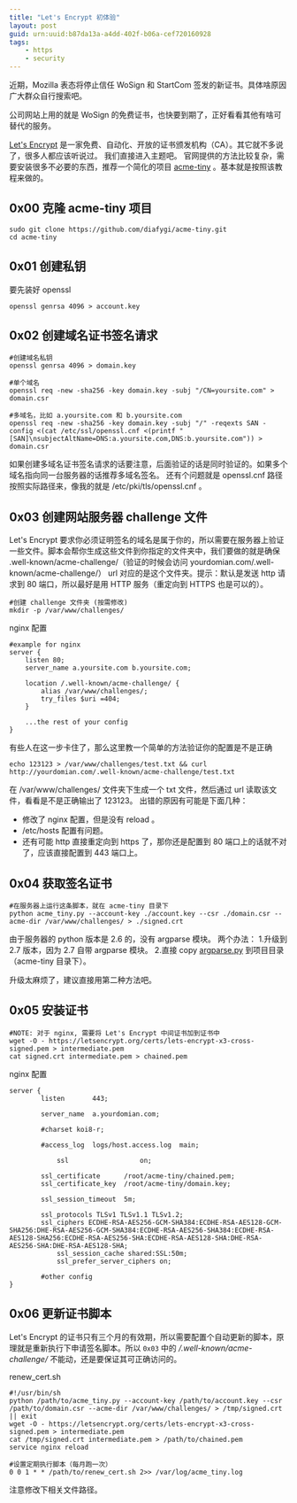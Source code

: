 ```yaml
---
title: "Let's Encrypt 初体验"
layout: post
guid: urn:uuid:b87da13a-a4dd-402f-b06a-cef720160928
tags:
    - https
    - security
---
```


近期，Mozilla 表态将停止信任 WoSign 和 StartCom 签发的新证书。具体啥原因广大群众自行搜索吧。

公司网站上用的就是 WoSign 的免费证书，也快要到期了，正好看看其他有啥可替代的服务。

[Let's Encrypt](https://letsencrypt.org/) 是一家免费、自动化、开放的证书颁发机构（CA）。其它就不多说了，很多人都应该听说过。
我们直接进入主题吧。
官网提供的方法比较复杂，需要安装很多不必要的东西，推荐一个简化的项目 [acme-tiny](https://github.com/diafygi/acme-tiny) 。基本就是按照该教程来做的。

## 0x00 克隆 acme-tiny 项目

```
sudo git clone https://github.com/diafygi/acme-tiny.git
cd acme-tiny
```

## 0x01 创建私钥
要先装好 openssl

```
openssl genrsa 4096 > account.key
```

## 0x02 创建域名证书签名请求

```
#创建域名私钥
openssl genrsa 4096 > domain.key

#单个域名
openssl req -new -sha256 -key domain.key -subj "/CN=yoursite.com" > domain.csr

#多域名，比如 a.yoursite.com 和 b.yoursite.com
openssl req -new -sha256 -key domain.key -subj "/" -reqexts SAN -config <(cat /etc/ssl/openssl.cnf <(printf "[SAN]\nsubjectAltName=DNS:a.yoursite.com,DNS:b.yoursite.com")) > domain.csr
```

如果创建多域名证书签名请求的话要注意，后面验证的话是同时验证的。如果多个域名指向同一台服务器的话推荐多域名签名。
还有个问题就是 openssl.cnf 路径按照实际路径来，像我的就是 /etc/pki/tls/openssl.cnf 。

## 0x03 创建网站服务器 challenge 文件
Let's Encrypt 要求你必须证明签名的域名是属于你的，所以需要在服务器上验证一些文件。脚本会帮你生成这些文件到你指定的文件夹中，我们要做的就是确保 .well-known/acme-challenge/（验证的时候会访问 yourdomian.com/.well-known/acme-challenge/） url 对应的是这个文件夹。提示：默认是发送 http 请求到 80 端口，所以最好是用 HTTP 服务（重定向到 HTTPS 也是可以的）。


```
#创建 challenge 文件夹 (按需修改)
mkdir -p /var/www/challenges/
```

nginx 配置

```
#example for nginx
server {
    listen 80;
    server_name a.yoursite.com b.yoursite.com;

    location /.well-known/acme-challenge/ {
        alias /var/www/challenges/;
        try_files $uri =404;
    }

    ...the rest of your config
}
```

有些人在这一步卡住了，那么这里教一个简单的方法验证你的配置是不是正确

```
echo 123123 > /var/www/challenges/test.txt && curl http://yourdomian.com/.well-known/acme-challenge/test.txt
```

在 /var/www/challenges/ 文件夹下生成一个 txt 文件，然后通过 url 读取该文件，看看是不是正确输出了 123123。
出错的原因有可能是下面几种：

  - 修改了 nginx 配置，但是没有 reload 。
  - /etc/hosts 配置有问题。
  - 还有可能 http 直接重定向到 https 了，那你还是配置到 80 端口上的话就不对了，应该直接配置到 443 端口上。

## 0x04 获取签名证书

```
#在服务器上运行这条脚本，就在 acme-tiny 目录下
python acme_tiny.py --account-key ./account.key --csr ./domain.csr --acme-dir /var/www/challenges/ > ./signed.crt
```

由于服务器的 python 版本是 2.6 的，没有 argparse 模块。
两个办法：
1.升级到 2.7 版本，因为 2.7 自带 argparse 模块。
2.直接 copy [argparse.py](/media/scripts/argparse.py) 到项目目录（acme-tiny 目录下）。

升级太麻烦了，建议直接用第二种方法吧。

## 0x05 安装证书

```
#NOTE: 对于 nginx, 需要将 Let's Encrypt 中间证书加到证书中
wget -O - https://letsencrypt.org/certs/lets-encrypt-x3-cross-signed.pem > intermediate.pem
cat signed.crt intermediate.pem > chained.pem
```

nginx 配置

```
server {
        listen       443;

        server_name  a.yourdomian.com;

        #charset koi8-r;

        #access_log  logs/host.access.log  main;

		    ssl                  on;

        ssl_certificate      /root/acme-tiny/chained.pem;
        ssl_certificate_key  /root/acme-tiny/domain.key;

        ssl_session_timeout  5m;

        ssl_protocols TLSv1 TLSv1.1 TLSv1.2;
        ssl_ciphers ECDHE-RSA-AES256-GCM-SHA384:ECDHE-RSA-AES128-GCM-SHA256:DHE-RSA-AES256-GCM-SHA384:ECDHE-RSA-AES256-SHA384:ECDHE-RSA-AES128-SHA256:ECDHE-RSA-AES256-SHA:ECDHE-RSA-AES128-SHA:DHE-RSA-AES256-SHA:DHE-RSA-AES128-SHA;
		    ssl_session_cache shared:SSL:50m;
		    ssl_prefer_server_ciphers on;

        #other config
}
```

## 0x06 更新证书脚本
Let's Encrypt 的证书只有三个月的有效期，所以需要配置个自动更新的脚本，原理就是重新执行下申请签名脚本。所以 `0x03` 中的 */.well-known/acme-challenge/* 不能动，还是要保证其可正确访问的。

renew_cert.sh

```
#!/usr/bin/sh
python /path/to/acme_tiny.py --account-key /path/to/account.key --csr /path/to/domain.csr --acme-dir /var/www/challenges/ > /tmp/signed.crt || exit
wget -O - https://letsencrypt.org/certs/lets-encrypt-x3-cross-signed.pem > intermediate.pem
cat /tmp/signed.crt intermediate.pem > /path/to/chained.pem
service nginx reload
```

```
#设置定期执行脚本（每月跑一次）
0 0 1 * * /path/to/renew_cert.sh 2>> /var/log/acme_tiny.log
```

注意修改下相关文件路径。
